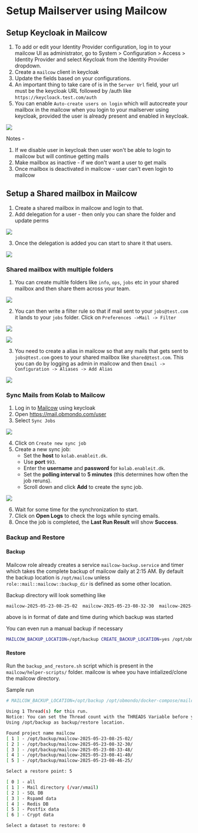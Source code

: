 # Setup Mailserver using Mailcow

## Setup Keycloak in Mailcow

1. To add or edit your Identity Provider configuration, log in to your mailcow UI as administrator, go to System > Configuration > Access > Identity Provider and select Keycloak from the Identity Provider dropdown.
2. Create a `mailcow` client in keycloak
3. Update the fields based on your configurations.
4. An important thing to take care of is in the `Server Url` field, your url must be the keycloak URL followed by /auth like `https://keycloack.test.com/auth`
5. You can enable `Auto-create users on login` which will autocreate your mailbox in the mailcow when you login to your mailserver using keycloak, provided the user is already present and enabled in keycloak.

![](images/keycloak.png)

Notes - 

1. If we disable user in keycloak then user won't be able to login to mailcow but will continue getting mails
2. Make mailbox as inactive - if we don't want a user to get mails
3. Once mailbox is deactivated in mailcow - user can't even login to mailcow

## Setup a Shared mailbox in Mailcow

1. Create a shared mailbox in mailcow and login to that.
2. Add delegation for a user - then only you can share the folder and update perms

![](images/shared_folders.png)

3. Once the delegation is added you can start to share it that users.

![](images/sharing.png)

### Shared mailbox with multiple folders

1. You can create multile folders like `info`, `ops`, `jobs` etc in your shared mailbox and then share them across your team.

![](images/multiple_folders.png)

2. You can then write a filter rule so that if mail sent to your `jobs@test.com` it lands to your `jobs` folder.
Click on `Preferences ->Mail -> Filter`

![](images/filters.png)

![](images/jobs_filter.png)

3. You need to create a alias in mailcow so that any mails that gets sent to `jobs@test.com` goes to your shared mailbox like `shared@test.com`.
This you can do by logging as admin in mailcow and then `Email -> Configuration -> Aliases -> Add Alias`

![](images/add_alias.png)

### Sync Mails from Kolab to Mailcow  

1. Log in to [Mailcow](https://mail.obmondo.com/) using keycloak
2. Open https://mail.obmondo.com/user
3. Select `Sync Jobs`

![](images/syncjob.png)

4. Click on `Create new sync job`
5. Create a new sync job:
   - Set the **host** to `kolab.enableit.dk`.
   - Use **port** `993`.
   - Enter the **username** and **password** for `kolab.enableit.dk`.
   - Set the **polling interval** to **5 minutes** (this determines how often the job reruns).
   - Scroll down and click **Add** to create the sync job.

![](images/sync.png)

6. Wait for some time for the synchronization to start.  
7. Click on **Open Logs** to check the logs while syncing emails.  
8. Once the job is completed, the **Last Run Result** will show **Success**.

### Backup and Restore

#### Backup

Mailcow role already creates a service `mailcow-backup.service` and timer which takes the complete backup of mailcow daily at 2:15 AM.
By default the backup location is `/opt/mailcow` unless `role::mail::mailcow::backup_dir` is defined as some other location.

Backup directory will look something like 

```bash
mailcow-2025-05-23-08-25-02  mailcow-2025-05-23-08-32-30  mailcow-2025-05-23-08-33-48  mailcow-2025-05-23-08-41-40  mailcow-2025-05-23-08-46-25
```

above is in format of date and time during which backup was started

You can even run a manual backup if necessary

```bash
MAILCOW_BACKUP_LOCATION=/opt/backup CREATE_BACKUP_LOCATION=yes /opt/obmondo/docker-compose/mailcow/helper-scripts/backup_and_restore.sh backup all
```

#### Restore

Run the `backup_and_restore.sh` script which is present in the `mailcow/helper-scripts/` folder. 
mailcow is whee you have intialized/clone the mailcow directory.

Sample run 

```bash
# MAILCOW_BACKUP_LOCATION=/opt/backup /opt/obmondo/docker-compose/mailcow/helper-scripts/backup_and_restore.sh restore

Using 1 Thread(s) for this run.
Notice: You can set the Thread count with the THREADS Variable before you run this script.
Using /opt/backup as backup/restore location.

Found project name mailcow
[ 1 ] - /opt/backup/mailcow-2025-05-23-08-25-02/
[ 2 ] - /opt/backup/mailcow-2025-05-23-08-32-30/
[ 3 ] - /opt/backup/mailcow-2025-05-23-08-33-48/
[ 4 ] - /opt/backup/mailcow-2025-05-23-08-41-40/
[ 5 ] - /opt/backup/mailcow-2025-05-23-08-46-25/

Select a restore point: 5

[ 0 ] - all
[ 1 ] - Mail directory (/var/vmail)
[ 2 ] - SQL DB
[ 3 ] - Rspamd data
[ 4 ] - Redis DB
[ 5 ] - Postfix data
[ 6 ] - Crypt data

Select a dataset to restore: 0

```
